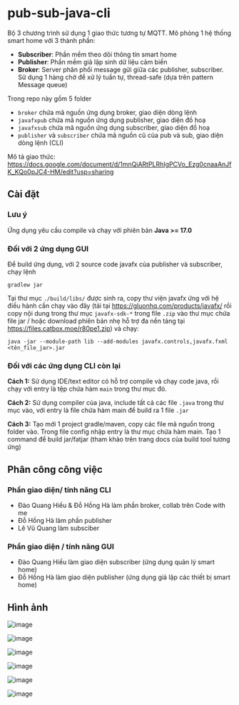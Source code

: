 # pub-sub-java-cli
Bộ 3 chương trình sử dụng 1 giao thức tương tự MQTT. Mô phỏng 1 hệ thống smart home với 3 thành phần:

- **Subscriber**: Phần mềm theo dõi thông tin smart home
- **Publisher**: Phần mềm giả lập sinh dữ liệu cảm biến
- **Broker**: Server phân phối message gửi giữa các publisher, subscriber. Sử dụng 1 hàng chờ để xử lý tuần tự, thread-safe (dựa trên pattern Message queue)

Trong repo này gồm 5 folder
- `broker` chứa mã nguồn ứng dụng broker, giao diện dòng lệnh
- `javafxpub` chứa mã nguồn ứng dụng publisher, giao diện đồ hoạ
- `javafxsub` chứa mã nguồn ứng dụng subscriber, giao diện đồ hoạ
- `publisher` và `subscriber` chứa mã nguồn cũ của pub và sub, giao diện dòng lệnh (CLI)

Mô tả giao thức: https://docs.google.com/document/d/1mnQiARtPLRhIgPCVo_Ezg0cnaaAnJfK_KQo0pJC4-HM/edit?usp=sharing

## Cài đặt
### Lưu ý
Ứng dụng yêu cầu compile và chạy với phiên bản **Java >= 17.0**

### Đối với 2 ứng dụng GUI
Để build ứng dụng, với 2 source code javafx của publisher và subscriber, chạy lệnh

`gradlew jar`

Tại thư mục `./build/libs/` được sinh ra, copy thư viện javafx ứng với hệ điều hành cần chạy vào đây (tải tại https://gluonhq.com/products/javafx/ rồi copy nội dung trong thư mục `javafx-sdk-*` trong file `.zip` vào thư mục chứa file jar / hoặc download phiên bản nhẹ hỗ trợ đa nền tảng tại https://files.catbox.moe/r80pe1.zip) và chạy:

`java -jar --module-path lib --add-modules javafx.controls,javafx.fxml <tên_file_jar>.jar`

### Đối với các ứng dụng CLI còn lại
**Cách 1:** Sử dụng IDE/text editor có hỗ trợ compile và chạy code java, rồi chạy với entry là tệp chứa hàm `main` trong thư mục đó.

**Cách 2:** Sử dụng compiler của java, include tất cả các file `.java` trong thư mục vào, với entry là file chứa hàm main để build ra 1 file `.jar`

**Cách 3:** Tạo mới 1 project gradle/maven, copy các file mã nguồn trong folder vào. Trong file config nhập entry là thư mục chứa hàm main. Tạo 1 command để build jar/fatjar (tham khảo trên trang docs của build tool tương ứng)

## Phân công công việc
### Phần giao diện/ tính năng CLI
- Đào Quang Hiếu & Đỗ Hồng Hà làm phần broker, collab trên Code with me
- Đỗ Hồng Hà làm phần publisher
- Lê Vũ Quang làm subsciber

### Phần giao diện / tính năng GUI
- Đào Quang Hiếu làm giao diện subscriber (ứng dụng quản lý smart home)
- Đỗ Hồng Hà làm giao diện publisher (ứng dụng giả lập các thiết bị smart home)

## Hình ảnh
![image](https://user-images.githubusercontent.com/63568218/146670351-73aa8939-b98e-4c6a-b36a-c8e0c20ccf11.png)

![image](https://user-images.githubusercontent.com/63568218/146670355-2afa7908-7096-4a2a-9999-633df9cbea71.png)

![image](https://user-images.githubusercontent.com/63568218/146670359-76d42377-05cb-4adf-93d8-cdd58dfc7e7e.png)

![image](https://user-images.githubusercontent.com/63568218/146670364-78393d4f-f926-4ed6-ab7d-e703bf7d1a27.png)

![image](https://user-images.githubusercontent.com/63568218/146670371-10a6c1a4-e544-4668-95e8-258ee5a6af98.png)

![image](https://user-images.githubusercontent.com/63568218/146670375-d1d4af7b-98cc-4da4-a84c-ea34cb845b57.png)

